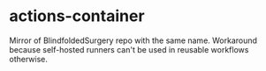 # actions-container

Mirror of BlindfoldedSurgery repo with the same name. Workaround because self-hosted runners can't be used in reusable workflows otherwise.
